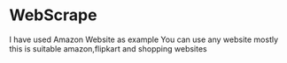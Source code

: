 # WebScrape
I have used Amazon Website as example You can use any website mostly this is suitable amazon,flipkart and shopping websites 
